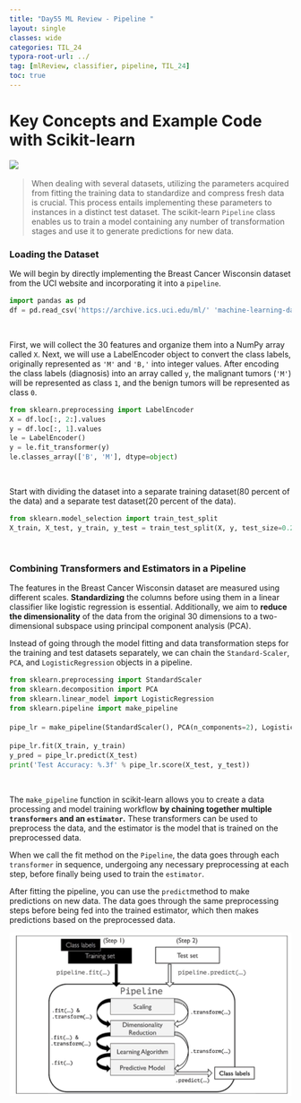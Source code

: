 ```yaml
---
title: "Day55 ML Review - Pipeline "
layout: single
classes: wide
categories: TIL_24
typora-root-url: ../
tag: [mlReview, classifier, pipeline, TIL_24]
toc: true 
---
```


# Key Concepts and Example Code with Scikit-learn

<img src="/blog/images/2024-08-18-TIL24_Day55/230B0EC3-D77D-4768-B30F-7AC2D3A2A5CE_1_105_c.jpeg">

> When dealing with several datasets, utilizing the parameters acquired from fitting the training data to standardize and compress fresh data is crucial. This process entails implementing these parameters to instances in a distinct test dataset. The scikit-learn `Pipeline` class enables us to train a model containing any number of transformation stages and use it to generate predictions for new data.



### Loading the Dataset

We will begin by directly implementing the Breast Cancer Wisconsin dataset from the UCI website and incorporating it into a `pipeline`.

```python
import pandas as pd
df = pd.read_csv('https://archive.ics.uci.edu/ml/' 'machine-learning-databases' '/breast-cancer-wisconsin/wdbc.data', header=None)
```

<Br>

First, we will collect the 30 features and organize them into a NumPy array called `X`. Next, we will use a LabelEncoder object to convert the class labels, originally represented as `'M'` and ``'B,'`` into integer values. After encoding the class labels (diagnosis) into an array called `y`, the malignant tumors (`'M'`) will be represented as class `1`, and the benign tumors will be represented as class `0`.

```python
from sklearn.preprocessing import LabelEncoder
X = df.loc[:, 2:].values
y = df.loc[:, 1].values
le = LabelEncoder()
y = le.fit_transformer(y)
le.classes_array(['B', 'M'], dtype=object)
```

<br>

Start with dividing the dataset into a separate training dataset(80 percent of the data) and a separate test dataset(20 percent of the data).

```python
from sklearn.model_selection import train_test_split
X_train, X_test, y_train, y_test = train_test_split(X, y, test_size=0.2, stratify=y, random_state=1)
```

<Br>

### Combining Transformers and Estimators in a Pipeline

The features in the Breast Cancer Wisconsin dataset are measured using different scales. **Standardizing** the columns before using them in a linear classifier like logistic regression is essential. Additionally, we aim to **reduce the dimensionality** of the data from the original 30 dimensions to a two-dimensional subspace using principal component analysis (PCA).

Instead of going through the model fitting and data transformation steps for the training and test datasets separately, we can chain the `Standard-Scaler`, `PCA`, and `LogisticRegression` objects in a pipeline.

```python
from sklearn.preprocessing import StandardScaler
from sklearn.decomposition import PCA
from sklearn.linear_model import LogisticRegression
from sklearn.pipeline import make_pipeline

pipe_lr = make_pipeline(StandardScaler(), PCA(n_components=2), LogisticRegression(random_state=1, solver='lbfgs'))

pipe_lr.fit(X_train, y_train)
y_pred = pipe_lr.predict(X_test)
print('Test Accuracy: %.3f' % pipe_lr.score(X_test, y_test))
```

<br>

The `make_pipeline` function in scikit-learn allows you to create a data processing and model training workflow **by chaining together multiple `transformers` and an `estimator`.** These transformers can be used to preprocess the data, and the estimator is the model that is trained on the preprocessed data. 

When we call the fit method on the `Pipeline`, the data goes through each `transformer` in sequence, undergoing any necessary preprocessing at each step, before finally being used to train the `estimator`.

After fitting the pipeline, you can use the `predict`method to make predictions on new data. The data goes through the same preprocessing steps before being fed into the trained estimator, which then makes predictions based on the preprocessed data.

![image-20240825175218366](/images/2024-08-18-TIL24_Day55/image-20240825175218366.png)





<br><br>

